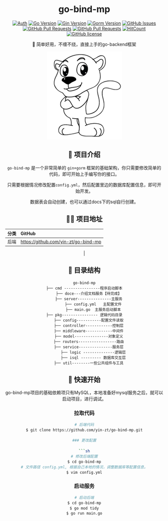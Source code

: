 <div align="center">

<h1 align="center">go-bind-mp</h1>

[![Auth](https://img.shields.io/badge/Auth-eryajf-ff69b4)](https://github.com/eryajf)
[![Go Version](https://img.shields.io/github/go-mod/go-version/eryajf/xirang)](https://github.com/eryajf/xirang)
[![Gin Version](https://img.shields.io/badge/Gin-1.6.3-brightgreen)](https://github.com/eryajf/xirang)
[![Gorm Version](https://img.shields.io/badge/Gorm-1.20.12-brightgreen)](https://github.com/eryajf/xirang)
[![GitHub Issues](https://img.shields.io/github/issues/eryajf/xirang.svg)](https://github.com/eryajf/xirang/issues)
[![GitHub Pull Requests](https://img.shields.io/github/issues-pr/eryajf/xirang)](https://github.com/eryajf/xirang/pulls)
[![GitHub Pull Requests](https://img.shields.io/github/stars/eryajf/xirang)](https://github.com/eryajf/xirang/stargazers)
[![HitCount](https://views.whatilearened.today/views/github/eryajf/xirang.svg)](https://github.com/eryajf/xirang)
[![GitHub license](https://img.shields.io/github/license/eryajf/xirang)](https://github.com/eryajf/xirang/blob/main/LICENSE)

<p> 🐉 简单好用，不缠不绕，直接上手的go-backend框架 </p>

![logo](doc/logo.png)



## 🥸 项目介绍

`go-bind-mp` 是一个非常简单的 `gin+gorm` 框架的基础架构，你只需要修改简单的代码，即可开始上手编写你的接口。

只需要根据情况修改配置`config.yml`，然后配置里边的数据库配置信息，即可开始开发。

数据表会自动创建，也可以通过docs下的sql自行创建。

## 👨‍💻 项目地址

| 分类 |                        GitHub                       
| :--: | :--------------------------------------------------
| 后端 |  https://github.com/yin-zt/go-bind-mp
|
## 📖 目录结构

```
go-bind-mp
├── cmd ----------------程序启动脚本
    ├── doce---介绍文档服务【待完成】
    ├── server---------------主服务
        ├── config.yml   主配置文件
        ├── main.go  主服务启动脚本
├── pkg---------------- 逻辑代码目录
    ├── config-----------配置文件读取
    ├── controller------------控制层
    ├── middleware------------中间件
    ├── model---------------对象定义
    ├── routers-----------------路由
    ├── service---------------服务层
        ├── logic --------------逻辑层
        ├── isql --------- 数据库交互层
    ├── util--------一些公共组件与工具
```


## 🚀 快速开始

go-bind-mp项目的基础依赖项只有MySQL，本地准备好mysql服务之后，就可以启动项目，进行调试。

### 拉取代码

```sh
# 后端代码
$ git clone https://github.com/yin-zt/go-bind-mp.git

### 更改配置

```sh
# 修改后端配置
$ cd go-bind-mp
# 文件路径 config.yml, 根据自己本地的情况，调整数据库等配置信息。
$ vim config.yml
```

### 启动服务

```sh
# 启动后端
$ cd go-bind-mp
$ go mod tidy
$ go run main.go

```

